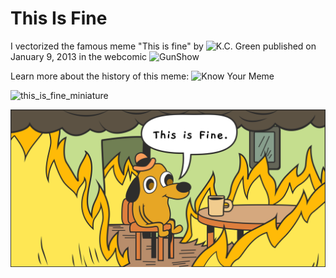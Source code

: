 # This Is Fine

I vectorized the famous meme "This is fine" by ![K.C. Green](https://kcgreendotcom.com/) published on January 9, 2013 in the webcomic ![GunShow](http://gunshowcomic.com/648)

Learn more about the history of this meme: ![Know Your Meme](https://knowyourmeme.com/memes/this-is-fine)



![this_is_fine_miniature](https://github.com/MyNameIsTroll/ThisIsFine/assets/31790025/e4899e94-7c60-4043-8f92-b10062320932)

![Download SVG file](https://raw.githubusercontent.com/MyNameIsTroll/ThisIsFine/main/This_is_Fine_Vecto.svg)
